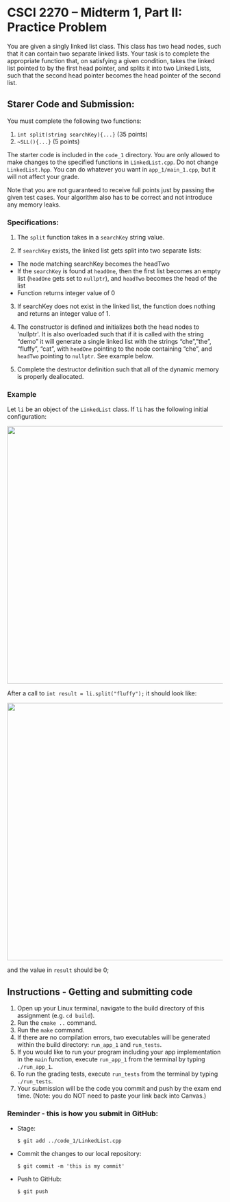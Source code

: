 # CSCI 2270 – Midterm 1, Part II: Practice Problem



You are given a singly linked list class. This class has two head nodes, such that it can
contain two separate linked lists. Your task is to complete the appropriate function that,
on satisfying a given condition, takes the linked list pointed to by the first head pointer,
and splits it into two Linked Lists, such that the second head pointer becomes the head
pointer of the second list.
 
## Starer Code and Submission:
You must complete the following two functions:

1. `int split(string searchKey){...}` (35 points)
2. `~SLL(){...}` (5 points)

The starter code is included in the `code_1` directory. You are only allowed to make changes to the specified functions in `LinkedList.cpp`. Do not change `LinkedList.hpp`. You can do whatever you want in `app_1/main_1.cpp`, but it will not affect your grade. 

Note that you are not guaranteed to receive full points just by passing the given test
cases. Your algorithm also has to be correct and not introduce any memory leaks.

### Specifications:

1. The `split` function takes in a `searchKey` string value.

2. If `searchKey` exists, the linked list gets split into two separate lists:
+ The node matching searchKey becomes the headTwo
+ If the `searchKey` is found at `headOne`, then the first list becomes an
empty list (`headOne` gets set to `nullptr`), and `headTwo` becomes the
head of the list
+ Function returns integer value of 0

3. If searchKey does not exist in the linked list, the function does nothing and
returns an integer value of 1.

4. The constructor is defined and initializes both the head nodes to 'nullptr'. It is also overloaded such that if it is called with the string “demo” it will generate a single linked list with the strings “che”,”the”, “fluffy”, “cat”, with `headOne` pointing to the node containing “che”, and `headTwo` pointing to `nullptr`. See example below.

7. Complete the destructor definition such that all of the dynamic memory is properly deallocated.


### Example 
Let `li` be an object of the `LinkedList` class. If `li` has the following initial configuration:

<img src="./images/demo.png" width="600">

After a call to `int result = li.split("fluffy");` it should look like:

<img src="./images/result.png" width="600">

and the value in `result` should be 0;

##  Instructions - Getting and submitting code

 1. Open up your Linux terminal, navigate to the build directory of this assignment (e.g. `cd build`).
 2. Run the `cmake ..` command.
 3. Run the `make` command.
 4. If there are no compilation errors, two executables will be generated within the build directory: `run_app_1` and `run_tests`.
 5. If you would like to run your program including your app implementation in the `main` function, execute `run_app_1` from the terminal by typing `./run_app_1`.
 6. To run the grading tests, execute `run_tests` from the terminal by typing `./run_tests`. 
 7. Your submission will be the code you commit and push by the exam end time. (Note: you do NOT need to paste your link back into Canvas.) 
 
### Reminder - this is how you submit in GitHub:
 * Stage:
     ```console
     $ git add ../code_1/LinkedList.cpp
     ```
 
 * Commit the changes to our local repository:
     ```console
     $ git commit -m 'this is my commit'
     ```
 
* Push to GitHub: 
     ```console
     $ git push
    ```